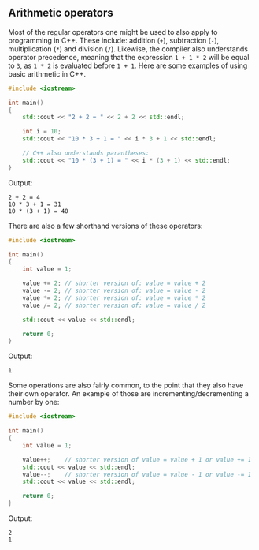 ## Arithmetic operators

Most of the regular operators one might be used to also apply to programming in C++. These include: addition (`+`),
subtraction (`-`), multiplication (`*`) and division (`/`). Likewise, the compiler also understands operator precedence, meaning that the expression `1 + 1 * 2` will be equal to `3`, as `1 * 2` is evaluated before `1 + 1`. Here are some examples of using basic arithmetic in C++.

```cpp
#include <iostream>

int main()
{
	std::cout << "2 + 2 = " << 2 + 2 << std::endl;

	int i = 10;
	std::cout << "10 * 3 + 1 = " << i * 3 + 1 << std::endl;

	// C++ also understands parantheses:
	std::cout << "10 * (3 + 1) = " << i * (3 + 1) << std::endl;
}
```

Output:
```
2 + 2 = 4
10 * 3 + 1 = 31
10 * (3 + 1) = 40
```

There are also a few shorthand versions of these operators:

```cpp
#include <iostream>

int main()
{
	int value = 1;

	value += 2;	// shorter version of: value = value + 2
	value -= 2;	// shorter version of: value = value - 2
	value *= 2; // shorter version of: value = value * 2
	value /= 2; // shorter version of: value = value / 2

	std::cout << value << std::endl;

	return 0;
}
```

Output:
```
1
```

Some operations are also fairly common, to the point that they also have their own operator. An example of those are incrementing/decrementing a number by one:

```cpp
#include <iostream>

int main()
{
	int value = 1;

	value++;	// shorter version of value = value + 1 or value += 1
	std::cout << value << std::endl;
	value--;	// shorter version of value = value - 1 or value -= 1
	std::cout << value << std::endl;

	return 0;
}
```

Output:
```
2
1
```

